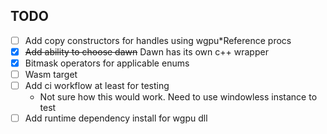 ## TODO

- [ ] Add copy constructors for handles using wgpu*Reference procs
- [x] ~~Add ability to choose dawn~~ Dawn has its own c++ wrapper
- [x] Bitmask operators for applicable enums
- [ ] Wasm target
- [ ] Add ci workflow at least for testing
  - Not sure how this would work. Need to use windowless instance to test
- [ ] Add runtime dependency install for wgpu dll